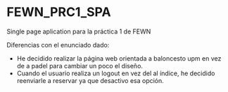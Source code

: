 # FEWN_PRC1_SPA
Single page aplication para la práctica 1 de FEWN

Diferencias con el enunciado dado:
- He decidido realizar la página web orientada a baloncesto upm en vez de a padel para cambiar un poco el diseño.
- Cuando el usuario realiza un logout en vez del al índice, he decidido reenviarle a reservar ya que desactivo esa opción.


